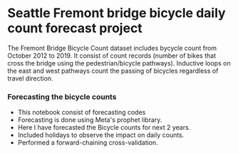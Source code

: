 # Seattle Fremont bridge bicycle daily count forecast project

The Fremont Bridge Bicycle Count dataset includes bycycle count from October 2012 to 2019. It consist of count records (number of bikes that cross the bridge using the pedestrian/bicycle pathways). 
Inductive loops on the east and west pathways count the passing of bicycles regardless of travel direction.

### Forecasting the bicycle counts

* This notebook consist of forecasting codes
* Forecasting is done using Meta's prophet library. 
* Here I have forecasted the Bicycle counts for next 2 years.
* Included holidays to observe the impact on daily counts.
* Performed a forward-chaining cross-validation.
